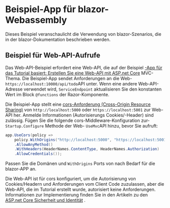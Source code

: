 # <a name="blazor-webassembly-sample-app"></a>Beispiel-App für blazor-Webassembly

Dieses Beispiel veranschaulicht die Verwendung von blazor-Szenarios, die in der blazor-Dokumentation beschrieben werden.

## <a name="call-web-api-example"></a>Beispiel für Web-API-Aufrufe

Das Web-API-Beispiel erfordert eine Web-API, die auf der Beispiel <a href="https://docs.microsoft.com/aspnet/core/tutorials/first-web-api">-App für das Tutorial basiert: Erstellen Sie eine Web-API mit ASP.net Core</a> MVC-Thema. Die Beispiel-App sendet Anforderungen an die Web- `https://localhost:10000/api/todo`API unter. Wenn eine andere Web-API-Adresse verwendet wird, `ServiceEndpoint` aktualisieren Sie den konstanten Wert im Block `@functions` der Razor-Komponente.</p>

Die Beispiel-App stellt eine <a href="https://docs.microsoft.com/aspnet/core/security/cors">cors-Anforderung (Cross-Origin Resource Sharing)</a> von `http://localhost:5000` oder `https://localhost:5001` zur Web-API her. Anmelde Informationen (Autorisierungs Cookies/-Header) sind zulässig. Fügen Sie die folgende cors-Middleware-Konfiguration zur- `Startup.Configure` Methode der Web- `UseMvc`API hinzu, bevor Sie aufruft:</p>

```csharp
app.UseCors(policy => 
    policy.WithOrigins("http://localhost:5000", "https://localhost:5001")
    .AllowAnyMethod()
    .WithHeaders(HeaderNames.ContentType, HeaderNames.Authorization)
    .AllowCredentials());
```

Passen Sie die Domänen und `WithOrigins` Ports von nach Bedarf für die blazor-APP an.

Die Web-API ist für cors konfiguriert, um die Autorisierung von Cookies/Headern und Anforderungen vom Client Code zuzulassen, aber die Web-API, die im Tutorial erstellt wurde, autorisiert keine Anforderungen. Informationen zur Implementierung finden Sie in den Artikeln zu den <a href="https://docs.microsoft.com/aspnet/core/security/">ASP.net Core Sicherheit und Identität</a> .
